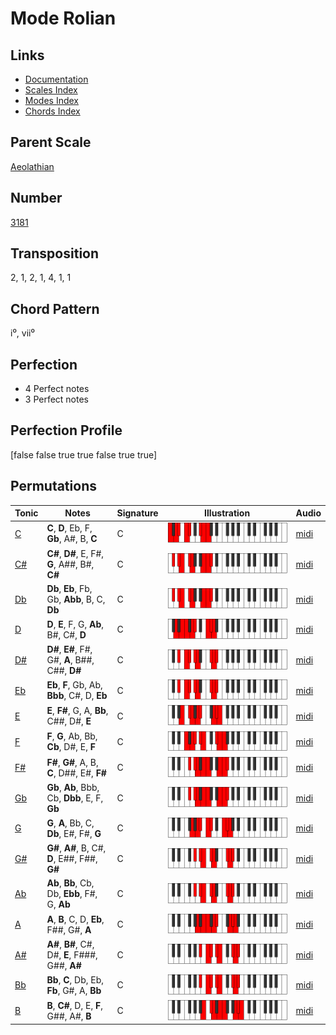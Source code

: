 # Mode Rolian

## Links

- [Documentation](README.md)
- [Scales Index](Scales.md)
- [Modes Index](Modes.md)
- [Chords Index](Chords.md)

## Parent Scale

[Aeolathian](ScaleAeolathian.md)

## Number

[3181](https://ianring.com/musictheory/scales/3181)

## Transposition

2, 1, 2, 1, 4, 1, 1

## Chord Pattern

i⁰, vii⁰

## Perfection

- 4 Perfect notes
- 3 Perfect notes

## Perfection Profile

[false false true true false true true]

## Permutations

| Tonic | Notes | Signature | Illustration | Audio |
|-------|-------|-----------|--------------|-------|
| [C](ModeCNaturalRolian.md) | **C**, **D**, Eb, F, **Gb**, A#, B, **C** | C | ![CNaturalRolian](ModeCNaturalRolian.png) | [midi](https://github.com/edipermadi/music/blob/main/docs/ModeCNaturalRolian.mid?raw=true) |
| [C#](ModeCSharpRolian.md) | **C#**, **D#**, E, F#, **G**, A##, B#, **C#** | C | ![CSharpRolian](ModeCSharpRolian.png) | [midi](https://github.com/edipermadi/music/blob/main/docs/ModeCSharpRolian.mid?raw=true) |
| [Db](ModeDFlatRolian.md) | **Db**, **Eb**, Fb, Gb, **Abb**, B, C, **Db** | C | ![DFlatRolian](ModeDFlatRolian.png) | [midi](https://github.com/edipermadi/music/blob/main/docs/ModeDFlatRolian.mid?raw=true) |
| [D](ModeDNaturalRolian.md) | **D**, **E**, F, G, **Ab**, B#, C#, **D** | C | ![DNaturalRolian](ModeDNaturalRolian.png) | [midi](https://github.com/edipermadi/music/blob/main/docs/ModeDNaturalRolian.mid?raw=true) |
| [D#](ModeDSharpRolian.md) | **D#**, **E#**, F#, G#, **A**, B##, C##, **D#** | C | ![DSharpRolian](ModeDSharpRolian.png) | [midi](https://github.com/edipermadi/music/blob/main/docs/ModeDSharpRolian.mid?raw=true) |
| [Eb](ModeEFlatRolian.md) | **Eb**, **F**, Gb, Ab, **Bbb**, C#, D, **Eb** | C | ![EFlatRolian](ModeEFlatRolian.png) | [midi](https://github.com/edipermadi/music/blob/main/docs/ModeEFlatRolian.mid?raw=true) |
| [E](ModeENaturalRolian.md) | **E**, **F#**, G, A, **Bb**, C##, D#, **E** | C | ![ENaturalRolian](ModeENaturalRolian.png) | [midi](https://github.com/edipermadi/music/blob/main/docs/ModeENaturalRolian.mid?raw=true) |
| [F](ModeFNaturalRolian.md) | **F**, **G**, Ab, Bb, **Cb**, D#, E, **F** | C | ![FNaturalRolian](ModeFNaturalRolian.png) | [midi](https://github.com/edipermadi/music/blob/main/docs/ModeFNaturalRolian.mid?raw=true) |
| [F#](ModeFSharpRolian.md) | **F#**, **G#**, A, B, **C**, D##, E#, **F#** | C | ![FSharpRolian](ModeFSharpRolian.png) | [midi](https://github.com/edipermadi/music/blob/main/docs/ModeFSharpRolian.mid?raw=true) |
| [Gb](ModeGFlatRolian.md) | **Gb**, **Ab**, Bbb, Cb, **Dbb**, E, F, **Gb** | C | ![GFlatRolian](ModeGFlatRolian.png) | [midi](https://github.com/edipermadi/music/blob/main/docs/ModeGFlatRolian.mid?raw=true) |
| [G](ModeGNaturalRolian.md) | **G**, **A**, Bb, C, **Db**, E#, F#, **G** | C | ![GNaturalRolian](ModeGNaturalRolian.png) | [midi](https://github.com/edipermadi/music/blob/main/docs/ModeGNaturalRolian.mid?raw=true) |
| [G#](ModeGSharpRolian.md) | **G#**, **A#**, B, C#, **D**, E##, F##, **G#** | C | ![GSharpRolian](ModeGSharpRolian.png) | [midi](https://github.com/edipermadi/music/blob/main/docs/ModeGSharpRolian.mid?raw=true) |
| [Ab](ModeAFlatRolian.md) | **Ab**, **Bb**, Cb, Db, **Ebb**, F#, G, **Ab** | C | ![AFlatRolian](ModeAFlatRolian.png) | [midi](https://github.com/edipermadi/music/blob/main/docs/ModeAFlatRolian.mid?raw=true) |
| [A](ModeANaturalRolian.md) | **A**, **B**, C, D, **Eb**, F##, G#, **A** | C | ![ANaturalRolian](ModeANaturalRolian.png) | [midi](https://github.com/edipermadi/music/blob/main/docs/ModeANaturalRolian.mid?raw=true) |
| [A#](ModeASharpRolian.md) | **A#**, **B#**, C#, D#, **E**, F###, G##, **A#** | C | ![ASharpRolian](ModeASharpRolian.png) | [midi](https://github.com/edipermadi/music/blob/main/docs/ModeASharpRolian.mid?raw=true) |
| [Bb](ModeBFlatRolian.md) | **Bb**, **C**, Db, Eb, **Fb**, G#, A, **Bb** | C | ![BFlatRolian](ModeBFlatRolian.png) | [midi](https://github.com/edipermadi/music/blob/main/docs/ModeBFlatRolian.mid?raw=true) |
| [B](ModeBNaturalRolian.md) | **B**, **C#**, D, E, **F**, G##, A#, **B** | C | ![BNaturalRolian](ModeBNaturalRolian.png) | [midi](https://github.com/edipermadi/music/blob/main/docs/ModeBNaturalRolian.mid?raw=true) |
